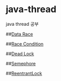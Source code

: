 # java-thread
java thread 공부

##[Data Race](https://github.com/hoonsmemory/java-thread/blob/master/src/thread/datarace/Main.java)

##[Race Condition](https://github.com/hoonsmemory/java-thread/blob/master/src/thread/racecondition/Main.java)

##[Dead Lock](https://github.com/hoonsmemory/java-thread/blob/master/src/thread/deadlock/Main.java)

##[Semephore](https://github.com/hoonsmemory/java-thread/blob/master/src/thread/semaphore/Main.java)

##[ReentrantLock](https://github.com/hoonsmemory/java-thread/blob/master/src/thread/reentrantlock/Main.java)
